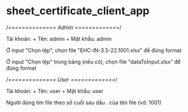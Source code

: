 # sheet_certificate_client_app

/*============== Admin =============*/

Tài khoản: 
    + Tên: admin
    + Mật khẩu: admin

Ở input "Chọn tệp", chọn file "EHC-IN-3.5-22.1001.xlsx" để đúng format

Ở input "Chọn tệp" trong bảng (nếu có), chọn file "dataToInput.xlsx" để đúng format 

/*============== User =============*/

Tài khoản: 
    + Tên: user
    + Mật khẩu: user

Người dùng tìm file theo số cuối sau dấu . của tên file (vd: 1001)
